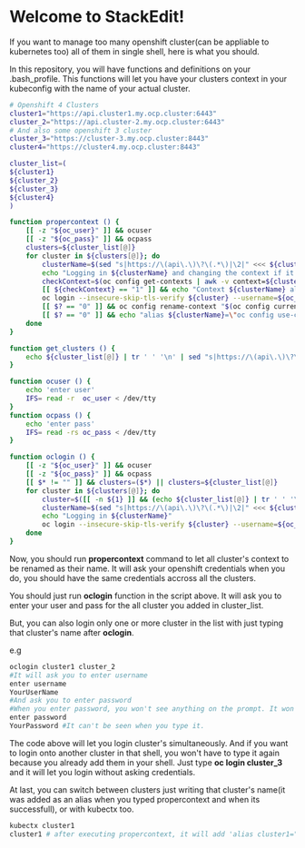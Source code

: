# Welcome to StackEdit!

If you want to manage too many openshift cluster(can be appliable to kubernetes too) all of them in single shell, here is what you should.

In this repository, you will have functions and definitions on your .bash_profile. This functions will let you have your clusters context in your kubeconfig with the name of your actual cluster.

```bash
# Openshift 4 Clusters
cluster1="https://api.cluster1.my.ocp.cluster:6443"
cluster_2="https://api.cluster-2.my.ocp.cluster:6443"
# And also some openshift 3 cluster
cluster_3="https://cluster-3.my.ocp.cluster:8443"
cluster4="https://cluster4.my.ocp.cluster:8443"

cluster_list=(
${cluster1}
${cluster_2}
${cluster_3}
${cluster4}
)

function propercontext () {
	[[ -z "${oc_user}" ]] && ocuser
	[[ -z "${oc_pass}" ]] && ocpass
	clusters=${cluster_list[@]}
	for cluster in ${clusters[@]}; do
		clusterName=$(sed "s|https://\(api\.\)\?\(.*\)|\2|" <<< ${cluster} | awk -F "." '{print $1}' | tr '-' '_')
		echo "Logging in ${clusterName} and changing the context if it does not exist"
		checkContext=$(oc config get-contexts | awk -v context=${clusterName} '{if ($1 == context) {print 1} else if ($2 == context) {print 1}}')
		[[ ${checkContext} == "1" ]] && echo "Context ${clusterName} already exits, continuing" && continue
		oc login --insecure-skip-tls-verify ${cluster} --username=${oc_user} --password=${oc_pass}
		[[ $? == "0" ]] && oc config rename-context "$(oc config current-context)" ${clusterName}
		[[ $? == "0" ]] && echo "alias ${clusterName}=\"oc config use-context ${clusterName}\"" >> .bash_profile
	done
}

function get_clusters () {
	echo ${cluster_list[@]} | tr ' ' '\n' | sed "s|https://\(api\.\)\?\(.*\)|\2|" | awk -F "." '{print $1}' | tr '-' '_'
}

function ocuser () {
	echo 'enter user'
	IFS= read -r  oc_user < /dev/tty
}
function ocpass () {
	echo 'enter pass'
	IFS= read -rs oc_pass < /dev/tty
}

function oclogin () {
	[[ -z "${oc_user}" ]] && ocuser
	[[ -z "${oc_pass}" ]] && ocpass
	[[ $* != "" ]] && clusters=($*) || clusters=${cluster_list[@]}
	for cluster in ${clusters[@]}; do
		cluster=$([[ -n ${1} ]] && (echo ${cluster_list[@]} | tr ' ' '\n' | grep "${cluster}") || echo ${cluster})
		clusterName=$(sed "s|https://\(api\.\)\?\(.*\)|\2|" <<< ${cluster} | awk -F "." '{print $1}' | tr '-' '_')
		echo "Logging in ${clusterName}"
		oc login --insecure-skip-tls-verify ${cluster} --username=${oc_user} --password=${oc_pass} 2>&1 | grep -E "Login successful.|Error"
	done
}
```

Now, you should run **propercontext** command to let all cluster's context to be renamed as their name. It will ask your openshift credentials when you do, you should have the same credentials accross all the clusters.

You should just run **oclogin** function in the script above. It will ask you to enter your user and pass for the all cluster you added in cluster_list.

But, you can also login only one or more cluster in the list with just typing that cluster's name after **oclogin**. 

e.g
```bash
oclogin cluster1 cluster_2
#It will ask you to enter username
enter username
YourUserName
#And ask you to enter password
#When you enter password, you won't see anything on the prompt. It won't be seen unless you echo ${oc_pass} variable.
enter password
YourPassword #It can't be seen when you type it.
```
The code above will let you login cluster's simultaneously. And if you want to login onto another cluster in that shell, you won't have to type it again because you already add them in your shell. Just type **oc login cluster_3** and it will let you login without asking credentials.

At last, you can switch between clusters just writing that cluster's name(it was added as an alias when you typed propercontext and when its successfull), or with kubectx too.
```bash
kubectx cluster1
cluster1 # after executing propercontext, it will add 'alias cluster1="oc config --use-context cluster1"'. That is how you can switch to that context easily.
```
